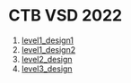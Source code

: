 # CTB VSD 2022

1. [level1_design1](./level1_design1)
2. [level1_design2](./level1_design2)
3. [level2_design](./level2_design)
4. [level3_design](./level3_design)
